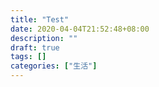 ```yaml
---
title: "Test"
date: 2020-04-04T21:52:48+08:00
description: ""
draft: true
tags: []
categories: ["生活"]
---
```




